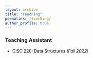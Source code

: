 ```yaml
---
layout: archive
title: "Teaching"
permalink: /teaching/
author_profile: true
---
```



<!-- ### Instructor

- STAT 695: Linear Algebra and Multivariable Calculus Review _(Fall 2020)_
-->

### Teaching Assistant

- CISC 220: Data Structures _(Fall 2022)_


<!-- - STAT 285: Introductory Statistics for Business _(Fall 2019)_
- FSRM 591: Algorithm Trading & Portfolio Management _(Fall 2018)_
- STAT 590: Design of Experiments _(Fall 2018)_
- STAT 401: Basic Statistics for Research _(Fall 2016, Spring 2017)_
- STAT 211: Statistics I _(Fall 2016, Spring 2017)_
-->


<!-- 
{% include base_path %}

{% for post in site.teaching reversed %}
  {% include archive-single.html %}
{% endfor %}
 -->
